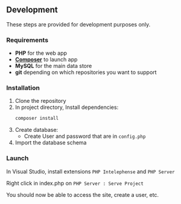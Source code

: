## Development

These steps are provided for development purposes only.

### Requirements

- **PHP** for the web app
- **[Composer](https://getcomposer.org/download/)** to launch app
- **MySQL** for the main data store
- **git** depending on which repositories you want to support

### Installation

1. Clone the repository
2. In project directory, Install dependencies:
   ```bash
   composer install
   ```
3. Create database:
    - Create User and password that are in `config.php`
4. Import the database schema

### Launch

In Visual Studio, install extensions `PHP Intelephense` and `PHP Server`

Right click in index.php on `PHP Server : Serve Project`

You should now be able to access the site, create a user, etc.